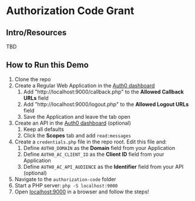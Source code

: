 # Authorization Code Grant

## Intro/Resources

TBD

## How to Run this Demo

1. Clone the repo
2. Create a Regular Web Application in the [Auth0 dashboard](https://manage.auth0.com/#/applications)
	1. Add "http://localhost:9000/callback.php" to the **Allowed Callback URLs** field
	2. Add "http://localhost:9000/logout.php" to the **Allowed Logout URLs** field
	3. Save the Application and leave the tab open
3. Create an API in the [Auth0 dashboard](https://manage.auth0.com/#/apis) (optional)
	1. Keep all defaults
	2. Click the **Scopes** tab and add `read:messages`
4. Create a `credentials.php` file in the repo root. Edit this file and:
	1. Define `AUTH0_DOMAIN` as the **Domain** field from your Application
	2. Define `AUTH0_AC_CLIENT_ID` as the **Client ID** field from your Application
	3. Define `AUTH0_AC_API_AUDIENCE` as the **Identifier** field from your API (optional)
5. Navigate to the `authorization-code` folder
6. Start a PHP server: `php -S localhost:9000`
7. Open [localhost:9000](http://localhost:9000) in a browser and follow the steps!
